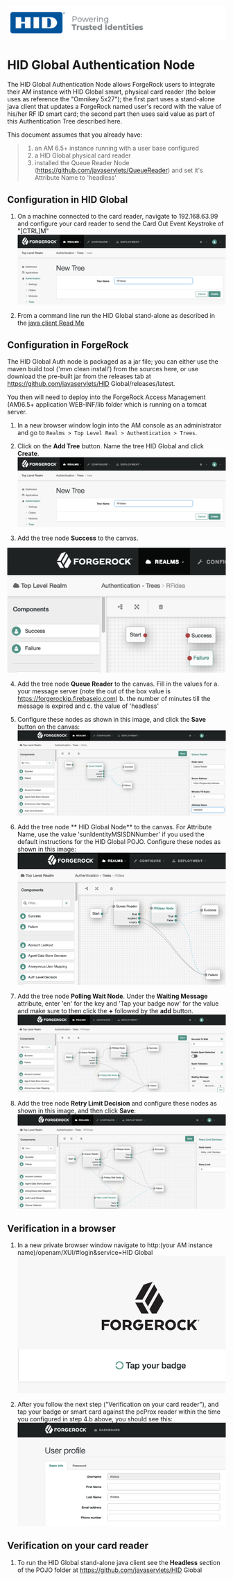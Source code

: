 ![image alt text](./node/images/logo.png)

# HID Global Authentication Node

The HID Global Authentication Node allows ForgeRock users to integrate their AM instance with HID Global smart, physical card reader (the below uses as reference the "Omnikey 5x27"); the first part uses a stand-alone java client that updates a ForgeRock named user's record with the value of his/her RF ID smart card; the second part then uses said value as part of this Authentication Tree described here.

This document assumes that you already have:
> 1. an AM 6.5+ instance running with a user base configured
> 2. a HID Global physical card reader
> 3. installed the Queue Reader Node (https://github.com/javaservlets/QueueReader) and set it's Attribute Name to 'headless' 

## Configuration in HID Global

1. On a machine connected to the card reader, navigate to 192.168.63.99 and configure your card reader to send the Card Out Event Keystroke of "[CTRL]M"
 ![image alt text](./node/images/1.png)

2. From a command line run the HID Global stand-alone as described in the [java client Read Me](./pojo/readme.md)

## Configuration in ForgeRock

The HID Global Auth node is packaged as a jar file; you can either use the maven build tool ('mvn clean install') from the sources here, or use download the pre-built jar from the releases tab at https://github.com/javaservlets/HID Global/releases/latest.

You then will need to deploy into the ForgeRock Access Management (AM)6.5+ application WEB-INF/lib folder which is running on a tomcat server.


1. In a new browser window login into the AM console as an administrator and go to `Realms > Top Level Real > Authentication > Trees`.

2. Click on the **Add Tree** button. Name the tree HID Global and click **Create**.
![image alt text](./node/images/1.png)

3. Add the tree node **Success** to the canvas.

![image alt text](./node/images/1a.png)

4. Add the tree node **Queue Reader** to the canvas. Fill in the values for a. your message server (note the out of the box value is https://forgerockip.firebaseio.com) b. the number of minutes till the message is expired and c. the value of 'headless'

4. Configure these nodes as shown in this image, and click the **Save** button on the canvas:
![image alt text](./node/images/2.png)

5. Add the tree node ** HID Global Node** to the canvas. For Attribute Name, use the value 'sunIdentityMSISDNNumber' if you used the default instructions for the HID Global POJO. Configure these nodes as shown in this image:
![image alt text](./node/images/11.png)

6. Add the tree node **Polling Wait Node**. Under the **Waiting Message** attribute, enter 'en' for the key and 'Tap your badge now' for the value and make sure to then click the **+** followed by the **add** button.
![image alt text](./node/images/12.png)

13. Add the tree node **Retry Limit Decision** and configure these nodes as shown in this image, and then click **Save**:
![image alt text](./node/images/13.png)


## Verification in a browser
1. In a new private browser window navigate to http:(your AM instance name)/openam/XUI/#login&service=HID Global
![image alt text](./node/images/15.png)

2. After you follow the next step ("Verification on your card reader"), and tap your badge or smart card against the pcProx reader within the time you configured in step 4.b above, you should see this:
![image alt text](./node/images/16.png)


## Verification on your card reader
1. To run the HID Global stand-alone java client see the **Headless** section of the POJO folder at https://github.com/javaservlets/HID Global
